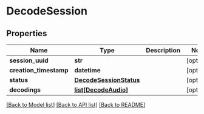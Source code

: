 # DecodeSession

## Properties
Name | Type | Description | Notes
------------ | ------------- | ------------- | -------------
**session_uuid** | **str** |  | [optional] 
**creation_timestamp** | **datetime** |  | [optional] 
**status** | [**DecodeSessionStatus**](DecodeSessionStatus.md) |  | [optional] 
**decodings** | [**list[DecodeAudio]**](DecodeAudio.md) |  | [optional] 

[[Back to Model list]](../README.md#documentation-for-models) [[Back to API list]](../README.md#documentation-for-api-endpoints) [[Back to README]](../README.md)


